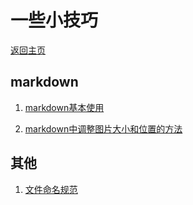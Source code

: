 # 一些小技巧
[返回主页](../../research-study/readme.md)
## markdown
1. [markdown基本使用](https://blog.csdn.net/duandapei/article/details/78572124/?utm_medium=distribute.pc_relevant.none-task-blog-2~default~baidujs_utm_term~default-1--blog-91567551.235^v38^pc_relevant_sort_base1&spm=1001.2101.3001.4242.2&utm_relevant_index=4)

2. [markdown中调整图片大小和位置的方法](https://blog.csdn.net/m0_66769266/article/details/124039970?ops_request_misc=%257B%2522request%255Fid%2522%253A%2522169954342116800222822413%2522%252C%2522scm%2522%253A%252220140713.130102334..%2522%257D&request_id=169954342116800222822413&biz_id=0&utm_medium=distribute.pc_search_result.none-task-blog-2~all~sobaiduend~default-2-124039970-null-null.142^v96^pc_search_result_base9&utm_term=markdown%20%E6%8F%92%E5%85%A5%E5%9B%BE%E7%89%87%E5%A4%A7%E5%B0%8F&spm=1018.2226.3001.4187)


## 其他
1. [文件命名规范](https://blog.csdn.net/qq_41661800/article/details/115344711?ops_request_misc=%257B%2522request%255Fid%2522%253A%2522169961827416800211530442%2522%252C%2522scm%2522%253A%252220140713.130102334..%2522%257D&request_id=169961827416800211530442&biz_id=0&utm_medium=distribute.pc_search_result.none-task-blog-2~all~sobaiduend~default-2-115344711-null-null.142^v96^pc_search_result_base9&utm_term=%E6%96%87%E4%BB%B6%E5%91%BD%E5%90%8D%E8%A7%84%E8%8C%83&spm=1018.2226.3001.4187)